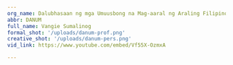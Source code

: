 ```yaml
---
org_name: Dalubhasaan ng mga Umuusbong na Mag-aaral ng Araling Filipino
abbr: DANUM
full_name: Vangie Sumalinog
formal_shot: '/uploads/danum-prof.png'
creative_shot: '/uploads/danum-pers.png'
vid_link: https://www.youtube.com/embed/Vf55X-OzmxA

---
```

